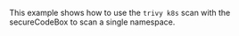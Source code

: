 <!--
SPDX-FileCopyrightText: the secureCodeBox authors

SPDX-License-Identifier: Apache-2.0
-->

This example shows how to use the `trivy k8s` scan with the secureCodeBox to scan a single namespace.

